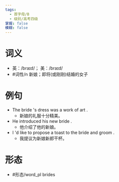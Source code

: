 ```yaml
---
tags:
  - 首字母/B
  - 级别/高考四级
掌握: false
模糊: false
---
```

# 词义
- 英：/braɪd/； 美：/braɪd/
- #词性/n  新娘；即将(或刚刚)结婚的女子
# 例句
- The bride 's dress was a work of art .
	- 新娘的礼服十分精美。
- He introduced his new bride .
	- 他介绍了他的新娘。
- I 'd like to propose a toast to the bride and groom .
	- 我提议为新娘新郎干杯。
# 形态
- #形态/word_pl brides
